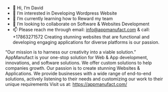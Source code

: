 - 👋 Hi, I’m David
- 👀 I’m interested in Developing Wordpress Website
- 🌱 I’m currently learning how to Reward my team
- 💞️ I’m looking to collaborate on Software & Websites Development
- 📫 Please reach me through email: info@appmanufact.com & call: +17863271572
Creating stunning websites that are functional and developing engaging applications for diverse platforms is our passion.

“Our mission is to harness our creativity into a viable solution.”
AppManufact is your one-stop solution for Web & App development, innovations, and software solutions. 
We offer custom solutions to help companies growth. Our passion is to create stunning Websites & Applications. 
We provide businesses with a wide range of end-to-end solutions, actively listening to their needs and customizing our work to their unique requirements
Visit us at: https://appmanufact.com/
<!---

--->
